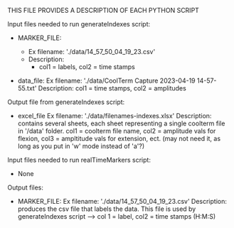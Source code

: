  THIS FILE PROVIDES A DESCRIPTION OF EACH PYTHON SCRIPT

Input files needed to run generateIndexes script:
- MARKER_FILE:
   - Ex filename: './data/14_57_50_04_19_23.csv' 
   - Description: 
     - col1 = labels, col2 = time stamps

- data_file:
    Ex filename: './data/CoolTerm Capture 2023-04-19 14-57-55.txt' 
    Description: 
     col1 = time stamps, col2 = amplitudes


Output file from generateIndexes script:
- excel_file
    Ex filename: './data/filenames-indexes.xlsx'
    Description: 
     contains several sheets, each sheet representing a single coolterm file in '/data' folder. col1 = coolterm file name, col2 = amplitude vals for flexion, col3 = ampltitude vals for extension, ect. (may not need it, as long as you put in 'w' mode instead of 'a'?)

Input files needed to run realTimeMarkers script:
- None

Output files:
- MARKER_FILE:
    Ex filename: './data/14_57_50_04_19_23.csv' 
    Description:
     produces the csv file that labels the data. This file is used by generateIndexes script --> col 1 = label, col2 = time stamps (H:M:S)


    